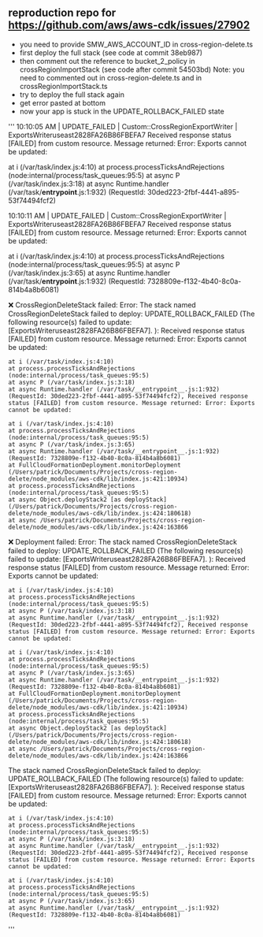## reproduction repo for https://github.com/aws/aws-cdk/issues/27902

- you need to provide SMW_AWS_ACCOUNT_ID in cross-region-delete.ts
- first deploy the full stack (see code at commit 38eb987)
- then comment out the reference to bucket_2_policy in crossRegionImportStack (see code after commit 54503bd) Note: you need to commented out in cross-region-delete.ts and in crossRegionImportStack.ts
- try to deploy the full stack again
- get error pasted at bottom
- now your app is stuck in the UPDATE_ROLLBACK_FAILED state






'''
10:10:05 AM | UPDATE_FAILED | Custom::CrossRegionExportWriter | ExportsWriteruseast2828FA26B86FBEFA7
Received response status [FAILED] from custom resource. Message returned: Error: Exports cannot be updated:

at i (/var/task/index.js:4:10)
at process.processTicksAndRejections (node:internal/process/task_queues:95:5)
at async P (/var/task/index.js:3:18)
at async Runtime.handler (/var/task/**entrypoint**.js:1:932) (RequestId: 30ded223-2fbf-4441-a895-53f74494fcf2)

10:10:11 AM | UPDATE_FAILED | Custom::CrossRegionExportWriter | ExportsWriteruseast2828FA26B86FBEFA7
Received response status [FAILED] from custom resource. Message returned: Error: Exports cannot be updated:

at i (/var/task/index.js:4:10)
at process.processTicksAndRejections (node:internal/process/task_queues:95:5)
at async P (/var/task/index.js:3:65)
at async Runtime.handler (/var/task/**entrypoint**.js:1:932) (RequestId: 7328809e-f132-4b40-8c0a-814b4a8b6081)

❌ CrossRegionDeleteStack failed: Error: The stack named CrossRegionDeleteStack failed to deploy: UPDATE_ROLLBACK_FAILED (The following resource(s) failed to update: [ExportsWriteruseast2828FA26B86FBEFA7]. ): Received response status [FAILED] from custom resource. Message returned: Error: Exports cannot be updated:

    at i (/var/task/index.js:4:10)
    at process.processTicksAndRejections (node:internal/process/task_queues:95:5)
    at async P (/var/task/index.js:3:18)
    at async Runtime.handler (/var/task/__entrypoint__.js:1:932) (RequestId: 30ded223-2fbf-4441-a895-53f74494fcf2), Received response status [FAILED] from custom resource. Message returned: Error: Exports cannot be updated:

    at i (/var/task/index.js:4:10)
    at process.processTicksAndRejections (node:internal/process/task_queues:95:5)
    at async P (/var/task/index.js:3:65)
    at async Runtime.handler (/var/task/__entrypoint__.js:1:932) (RequestId: 7328809e-f132-4b40-8c0a-814b4a8b6081)
    at FullCloudFormationDeployment.monitorDeployment (/Users/patrick/Documents/Projects/cross-region-delete/node_modules/aws-cdk/lib/index.js:421:10934)
    at process.processTicksAndRejections (node:internal/process/task_queues:95:5)
    at async Object.deployStack2 [as deployStack] (/Users/patrick/Documents/Projects/cross-region-delete/node_modules/aws-cdk/lib/index.js:424:180618)
    at async /Users/patrick/Documents/Projects/cross-region-delete/node_modules/aws-cdk/lib/index.js:424:163866

❌ Deployment failed: Error: The stack named CrossRegionDeleteStack failed to deploy: UPDATE_ROLLBACK_FAILED (The following resource(s) failed to update: [ExportsWriteruseast2828FA26B86FBEFA7]. ): Received response status [FAILED] from custom resource. Message returned: Error: Exports cannot be updated:

    at i (/var/task/index.js:4:10)
    at process.processTicksAndRejections (node:internal/process/task_queues:95:5)
    at async P (/var/task/index.js:3:18)
    at async Runtime.handler (/var/task/__entrypoint__.js:1:932) (RequestId: 30ded223-2fbf-4441-a895-53f74494fcf2), Received response status [FAILED] from custom resource. Message returned: Error: Exports cannot be updated:

    at i (/var/task/index.js:4:10)
    at process.processTicksAndRejections (node:internal/process/task_queues:95:5)
    at async P (/var/task/index.js:3:65)
    at async Runtime.handler (/var/task/__entrypoint__.js:1:932) (RequestId: 7328809e-f132-4b40-8c0a-814b4a8b6081)
    at FullCloudFormationDeployment.monitorDeployment (/Users/patrick/Documents/Projects/cross-region-delete/node_modules/aws-cdk/lib/index.js:421:10934)
    at process.processTicksAndRejections (node:internal/process/task_queues:95:5)
    at async Object.deployStack2 [as deployStack] (/Users/patrick/Documents/Projects/cross-region-delete/node_modules/aws-cdk/lib/index.js:424:180618)
    at async /Users/patrick/Documents/Projects/cross-region-delete/node_modules/aws-cdk/lib/index.js:424:163866

The stack named CrossRegionDeleteStack failed to deploy: UPDATE_ROLLBACK_FAILED (The following resource(s) failed to update: [ExportsWriteruseast2828FA26B86FBEFA7]. ): Received response status [FAILED] from custom resource. Message returned: Error: Exports cannot be updated:

    at i (/var/task/index.js:4:10)
    at process.processTicksAndRejections (node:internal/process/task_queues:95:5)
    at async P (/var/task/index.js:3:18)
    at async Runtime.handler (/var/task/__entrypoint__.js:1:932) (RequestId: 30ded223-2fbf-4441-a895-53f74494fcf2), Received response status [FAILED] from custom resource. Message returned: Error: Exports cannot be updated:

    at i (/var/task/index.js:4:10)
    at process.processTicksAndRejections (node:internal/process/task_queues:95:5)
    at async P (/var/task/index.js:3:65)
    at async Runtime.handler (/var/task/__entrypoint__.js:1:932) (RequestId: 7328809e-f132-4b40-8c0a-814b4a8b6081)

'''
